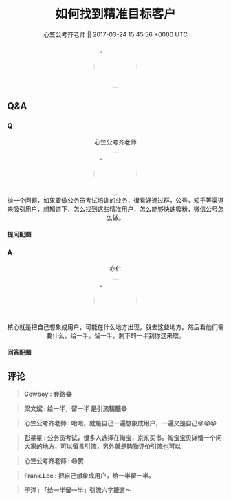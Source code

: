 <h1 align="center">如何找到精准目标客户</h1>




<p align="center">
    <a>心竺公考齐老师 || 2017-03-24 15:45:56 &#43;0000 UTC</a>
</p>
<div align="center">
    <img src="https://images.zsxq.com/Frw5xGm8EjGJFb09SqyAOEz3wo5u?e=1590940799&amp;token=kIxbL07-8jAj8w1n4s9zv64FuZZNEATmlU_Vm6zD:AxFMyT19VeSQmJi1EMmQey7nqTY=" width="100" height="100" style="border:1px solid;border-radius:50%; color:#ffffff"/>
</div>




## Q&A

### Q
<div class="question">

<div align="center">
<p align="center">
    <a>心竺公考齐老师</a>
</p>
<img src="https://images.zsxq.com/Frw5xGm8EjGJFb09SqyAOEz3wo5u?e=1590940799&amp;token=kIxbL07-8jAj8w1n4s9zv64FuZZNEATmlU_Vm6zD:AxFMyT19VeSQmJi1EMmQey7nqTY=" width="100" height="100" style="border:1px solid;border-radius:50%; color:#ffffff"/>
<br>
抛一个问题，如果要做公务员考试培训的业务，很看好通过群，公号，知乎等渠道来吸引用户，想知道下，怎么找到这些精准用户，怎么能够快速吸粉，微信公号怎么做。
</div>

#### 提问配图

<div class="image" align="center">

</div>
</div>

### A

<div class="answer">
<div align="center">
<p align="center">
    <a>亦仁</a>
</p>
<img src="https://images.zsxq.com/Fn3NQqCN8nuGF86yZPXSbEsl0mb3?e=1590940799&amp;token=kIxbL07-8jAj8w1n4s9zv64FuZZNEATmlU_Vm6zD:pfbNc8W3hS0oYG_hyXXh_rHMHuc=" width="100" height="100" style="border:1px solid;border-radius:50%; color:#ffffff"/>
<br>
核心就是把自己想象成用户，可能在什么地方出现，就去这些地方。然后看他们需要什么，给一半，留一半，剩下的一半到你这来取。
</div>


#### 回答配图

<div class="image" align="center">

</div>
</div>


## 评论

<div align="left">
<div>

<blockquote >
<span> <strong>Cowboy : 套路😂 </strong></span>
</blockquote>

<blockquote >
<span> <strong>梁文斌 : 给一半，留一半 是引流精髓😄 </strong></span>
</blockquote>

<blockquote >
<span> <strong>心竺公考齐老师 : 哈哈，就是自己一遍想象成用户，一遍又是自己😜😜😜 </strong></span>
</blockquote>

<blockquote >
<span> <strong>彭星星 : 公务员考试，很多人选择在淘宝，京东买书。淘宝宝贝详情一个问大家的地方，可以留言引流，另外就是购物评价引流也可以 </strong></span>
</blockquote>

<blockquote >
<span> <strong>心竺公考齐老师 : 😅赞 </strong></span>
</blockquote>

<blockquote >
<span> <strong>Frank.Lee : 把自己想象成用户，给一半留一半。 </strong></span>
</blockquote>

<blockquote >
<span> <strong>于洋 : 「给一半留一半」引流六字箴言～ </strong></span>
</blockquote>

</div>
</div>